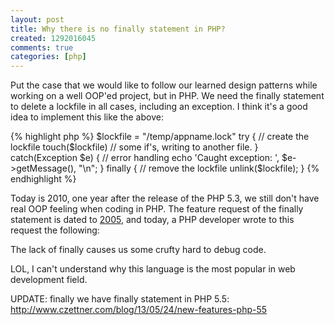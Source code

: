 ```yaml
---
layout: post
title: Why there is no finally statement in PHP?
created: 1292016045
comments: true
categories: [php]
---
```

Put the case that we would like to follow our learned design patterns while working on a well OOP'ed project, but in PHP. We need the finally statement to delete a lockfile in all cases, including an exception. I think it's a good idea to implement this like the above:

{% highlight php %}
$lockfile = "/temp/appname.lock"
try {
  // create the lockfile
  touch($lockfile)
  // some if's, writing to another file.
} catch(Exception $e) {
  // error handling
  echo 'Caught exception: ',  $e->getMessage(), "\n";
} finally {
  // remove the lockfile
  unlink($lockfile);
}
{% endhighlight %}

Today is 2010, one year after the release of the PHP 5.3, we still don't have real OOP feeling when coding in PHP. The feature request of the finally statement is dated to <a href="http://bugs.php.net/bug.php?id=32100">2005</a>, and today, a PHP developer wrote to this request the following:

<quote>The lack of finally causes us some crufty hard to debug code.</quote>

LOL, I can't understand why this language is the most popular in web development field.

UPDATE: finally we have finally statement in PHP 5.5: http://www.czettner.com/blog/13/05/24/new-features-php-55

